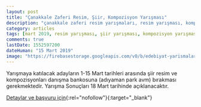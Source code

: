 ```yaml
---
layout: post
title: "Çanakkale Zaferi Resim, Şiir, Kompozisyon Yarışması"
description: "çanakkale zaferi resim yarışmaları, resim yarışması, kompozisyon yarışmaları"
category: articles
tags: [mart 2019, resim yarışması, şiir yarışması, kompozisyon yarışması]
comments: true
lastDate: 1552597200
dateHuman: "15 Mart 2019"
image: "https://firebasestorage.googleapis.com/v0/b/edebiyat-yarismalari.appspot.com/o/canakkale-resim-siir-kompozisyon.jpg?alt=media&token=77a9edc7-75a7-410b-a539-23644a3ad63c"
---
```


Yarışmaya katılacak adayların 1-15 Mart tarihleri arasında şiir resim ve kompozisyonları danışma bankosuna (adıyaman park avm) bırakması gerekmektedir. Yarışma Sonuçları 18 Mart tarihinde açıklanacaktır.

[Detaylar ve başvuru için](https://twitter.com/adiyaman_park/status/1101754378288054272?utm_source=edebiyatyarismalari.com&utm_medium=affiliate&utm_campaign=cpc){:rel="nofollow"}{:target="_blank"}
